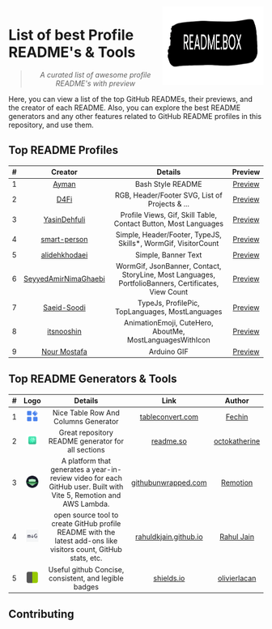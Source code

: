 <img src="src/REAME.BOX.Logo.png" width="200" height="155" align="right" />

# List of best Profile README's & Tools
> <p align="center"> <i> A curated list of awesome profile README's with preview</i> </p>

Here, you can view a list of the top GitHub READMEs, their previews, and the creator of each README.
Also, you can explore the best README generators and any other features related to GitHub README profiles in this
repository, and use them.

## Top README Profiles

| # |                               Creator 	                                |                                              Details 	                                              |                                             Preview 	                                             |
|:-:|:----------------------------------------------------------------------:|:---------------------------------------------------------------------------------------------------:|:-------------------------------------------------------------------------------------------------:|
| 1 |               [Ayman](https://github.com/eymeen/eymeen/blob/main/README-old.md)                |                                         Bash Style README 	                                         |        [Preview](https://GitHub.com/4xmen/README.BOX/blob/main/README's/Eymeen/Preview.md)        |
| 2 |                 [D4Fi](https://github.com/D4Fi#README)                 |                           RGB, Header/Footer SVG, List of Projects & ...                            |         [Preview](https://GitHub.com/4xmen/README.BOX/blob/main/README's/D4Fi/Preview.md)         |
| 3 |         [YasinDehfuli](https://github.com/YasinDehfuli#README)         |                   Profile Views, Gif, Skill Table, Contact Button, Most Languages                   |     [Preview](https://GitHub.com/4xmen/README.BOX/blob/main/README's/YasinDehfuli/Preview.md)     |
| 4 |         [smart-person](https://github.com/smart-person#README)         |                    Simple, Header/Footer, TypeJS, Skills*, WormGif, VisitorCount                    |     [Preview](https://GitHub.com/4xmen/README.BOX/blob/main/README's/smart-person/Preview.md)     |
| 5 |        [alidehkhodaei](https://github.com/alidehkhodaei#README)        |                                         Simple, Banner Text                                         |    [Preview](https://GitHub.com/4xmen/README.BOX/blob/main/README's/alidehkhodaei/Preview.md)     |
| 6 | [SeyyedAmirNimaGhaebi](https://github.com/SeyyedAmirNimaGhaebi#README) | WormGif, JsonBanner, Contact, StoryLine, Most Languages, PortfolioBanners, Certificates, View Count | [Preview](https://GitHub.com/4xmen/README.BOX/blob/main/README's/SeyyedAmirNimaGhaebi/Preview.md) |
| 7 |          [Saeid-Soodi](https://github.com/Saeid-Soodi#README)          |                           TypeJs, ProfilePic, TopLanguages, MostLanguages                           |     [Preview](https://GitHub.com/4xmen/README.BOX/blob/main/README's/Saeid-Soodi/Preview.md)      |
| 8 |           [itsnooshin](https://github.com/itsnooshin#README)           |                      AnimationEmoji, CuteHero, AboutMe, MostLanguagesWithIcon                       |      [Preview](https://GitHub.com/4xmen/README.BOX/blob/main/README's/itsnooshin/Preview.md)      |
| 9 |           [Nour Mostafa](https://github.com/Nour-MK)           |                      Arduino GIF                       |      [Preview](https://GitHub.com/4xmen/README.BOX/blob/main/README's/Nour-MK/Preview.md)      |

## Top README Generators & Tools

| # |                            Logo                            |                                                      Details                                                       |                                        Link                                         |                      Author                       |
|:-:|:----------------------------------------------------------:|:------------------------------------------------------------------------------------------------------------------:|:-----------------------------------------------------------------------------------:|:-------------------------------------------------:|
| 1 |   <img src="src/logos/tableconvert.com.png" width="24">    |                                        Nice Table Row And Columns Generator                                        |                    [tableconvert.com](https://tableconvert.com)                     |        [Fechin](https://github.com/Fechin)        |
| 2 |       <img src="src/logos/readme.so.png" width="24">       |                                 Great repository README generator for all sections                                 |                           [readme.so](https://readme.so)                            | [octokatherine](https://github.com/octokatherine) |
| 3 |  <img src="src/logos/githubunwrapped.com.png" width="24">  | A platform that generates a year-in-review video for each GitHub user. Built with Vite 5, Remotion and AWS Lambda. |                 [githubunwrapped.com](https://githubunwrapped.com)                  |    [Remotion](https://github.com/remotion-dev)    |
| 4 | <img src="src/logos/rahuldkjain.github.io.png" width="24"> |  open source tool to create GitHub profile README with the latest add-ons like visitors count, GitHub stats, etc.  | [rahuldkjain.github.io](https://rahuldkjain.github.io/gh-profile-readme-generator/) |   [Rahul Jain](https://github.com/rahuldkjain)    |
| 5 |      <img src="src/logos/shields.io.png" width="24">       |                               Useful github Concise, consistent, and legible badges                                |                          [shields.io](https://shields.io/)                          |  [olivierlacan](https://github.com/olivierlacan)  |

## Contributing
